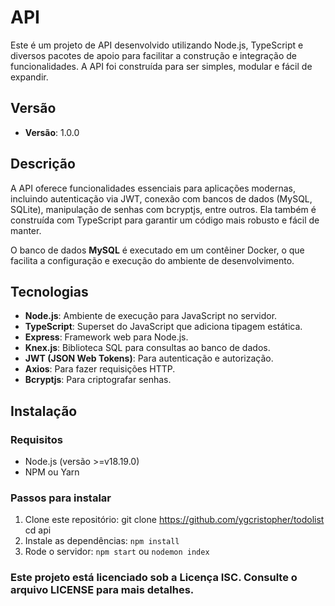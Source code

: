 # API

Este é um projeto de API desenvolvido utilizando Node.js, TypeScript e diversos pacotes de apoio para facilitar a construção e integração de funcionalidades. A API foi construída para ser simples, modular e fácil de expandir.

## Versão
- **Versão**: 1.0.0

## Descrição
A API oferece funcionalidades essenciais para aplicações modernas, incluindo autenticação via JWT, conexão com bancos de dados (MySQL, SQLite), manipulação de senhas com bcryptjs, entre outros. Ela também é construída com TypeScript para garantir um código mais robusto e fácil de manter.

O banco de dados **MySQL** é executado em um contêiner Docker, o que facilita a configuração e execução do ambiente de desenvolvimento.

## Tecnologias
- **Node.js**: Ambiente de execução para JavaScript no servidor.
- **TypeScript**: Superset do JavaScript que adiciona tipagem estática.
- **Express**: Framework web para Node.js.
- **Knex.js**: Biblioteca SQL para consultas ao banco de dados.
- **JWT (JSON Web Tokens)**: Para autenticação e autorização.
- **Axios**: Para fazer requisições HTTP.
- **Bcryptjs**: Para criptografar senhas.

## Instalação

### Requisitos
- Node.js (versão >=v18.19.0)
- NPM ou Yarn

### Passos para instalar

1. Clone este repositório:
   git clone https://github.com/ygcristopher/todolist
   cd api
2. Instale as dependências: `npm install`
3. Rode o servidor: `npm start` ou `nodemon index`

### Este projeto está licenciado sob a Licença ISC. Consulte o arquivo LICENSE para mais detalhes.